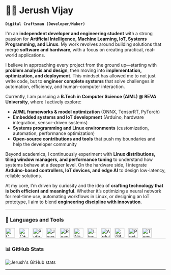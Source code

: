 # 🏄‍♂️ Jerush Vijay

**`Digital Craftsman (Developer/Maker)`**

I'm an **independent developer and engineering student** with a strong passion for **Artificial Intelligence, Machine Learning, IoT, Systems Programming, and Linux**. My work revolves around building solutions that merge **software and hardware**, with a focus on creating practical, real-world applications.  

I believe in approaching every project from the ground up—starting with **problem analysis and design**, then moving into **implementation, optimization, and deployment**. This mindset has allowed me to not just write code, but to **engineer complete systems** that solve challenges in automation, efficiency, and human–computer interaction.  

Currently, I am pursuing a **B.Tech in Computer Science (AIML) @ REVA University**, where I actively explore:  
- **AI/ML frameworks & model optimization** (ONNX, TensorRT, PyTorch)  
- **Embedded systems and IoT development** (Arduino, hardware integration, sensor-driven systems)  
- **Systems programming and Linux environments** (customization, automation, performance optimization)  
- **Open-source contributions and tools** that push my boundaries and help the developer community  

Beyond academics, I continuously experiment with **Linux distributions, tiling window managers, and performance tuning** to understand how systems behave at a deeper level. On the hardware side, I integrate **Arduino-based controllers, IoT devices, and edge AI** to design low-latency, reliable solutions.  

At my core, I’m driven by curiosity and the idea of **crafting technology that is both efficient and meaningful**. Whether it’s optimizing a neural network for real-time use, automating workflows in Linux, or designing an IoT prototype, I aim to blend **engineering discipline with innovation**.


---

### 🧰 Languages and Tools  

<img align="left" alt="C" width="30px" style="padding-right:10px;" src="https://cdn.jsdelivr.net/gh/devicons/devicon/icons/c/c-original.svg"/>
<img align="left" alt="C++" width="30px" style="padding-right:10px;" src="https://cdn.jsdelivr.net/gh/devicons/devicon/icons/cplusplus/cplusplus-original.svg"/>
<img align="left" alt="Python" width="30px" style="padding-right:10px;" src="https://cdn.jsdelivr.net/gh/devicons/devicon/icons/python/python-original.svg"/>
<img align="left" alt="JavaScript" width="30px" style="padding-right:10px;" src="https://cdn.jsdelivr.net/gh/devicons/devicon/icons/javascript/javascript-plain.svg"/>
<img align="left" alt="React" width="30px" style="padding-right:10px;" src="https://cdn.jsdelivr.net/gh/devicons/devicon/icons/react/react-original.svg"/>
<img align="left" alt="NodeJS" width="30px" style="padding-right:10px;" src="https://cdn.jsdelivr.net/gh/devicons/devicon/icons/nodejs/nodejs-original.svg"/>
<img align="left" alt="Linux" width="30px" style="padding-right:10px;" src="https://cdn.jsdelivr.net/gh/devicons/devicon/icons/linux/linux-original.svg"/>
<img align="left" alt="Arduino" width="30px" style="padding-right:10px;" src="https://cdn.jsdelivr.net/gh/devicons/devicon/icons/arduino/arduino-original.svg"/>
<img align="left" alt="Git" width="30px" style="padding-right:10px;" src="https://cdn.jsdelivr.net/gh/devicons/devicon/icons/git/git-original.svg"/>
<img align="left" alt="PostgreSQL" width="30px" style="padding-right:10px;" src="https://cdn.jsdelivr.net/gh/devicons/devicon/icons/postgresql/postgresql-original.svg"/>
<img align="left" alt="TensorFlow" width="30px" style="padding-right:10px;" src="https://cdn.jsdelivr.net/gh/devicons/devicon/icons/tensorflow/tensorflow-original.svg"/>
<br />

---

### 📊 GitHub Stats  

![Jerush's GitHub stats](https://github-readme-stats.vercel.app/api?username=jrush-vj&show_icons=true&theme=github_dark)  

<!-- Optional streak stats -->
<!-- ![GitHub Streak](https://streak-stats.demolab.com?user=jerushvj&theme=gruvbox&border_radius=4.5) -->

---
